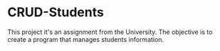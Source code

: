 # CRUD-Students

This project it's an assignment from the University. The objective is to create a program that manages students information.
